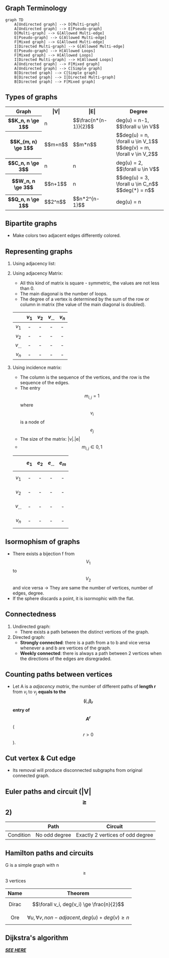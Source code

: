 ## Graph Terminology
```mermaid
graph TD
    A[Undirected graph] --> D[Multi-graph]
    A[Undirected graph] --> E[Pseudo-graph]
    D[Multi-graph] --> G[Allowed Multi-edge]
    E[Pseudo-graph] --> G[Allowed Multi-edge]
    F[Mixed graph] --> G[Allowed Multi-edge]
    I[Directed Multi-graph] --> G[Allowed Multi-edge]
    E[Pseudo-graph] --> H[Allowed Loops]
    F[Mixed graph] --> H[Allowed Loops]
    I[Directed Multi-graph] --> H[Allowed Loops]
    A[Undirected graph] --> F[Mixed graph]
    A[Undirected graph] --> C[Simple graph]
    B[Directed graph] --> C[Simple graph]
    B[Directed graph] --> I[Directed Multi-graph]
    B[Directed graph] --> F[Mixed graph]
```
## Types of graphs

<table>
    <tr>
        <th>Graph</th>
        <th>|V|</th>
        <th>|E|</th>
        <th>Degree</th>
    </tr>
    <tr>
        <th>$$K_n, n \ge 1$$</th>
        <td>n</td>
        <td>$$\frac{n*(n-1)}{2}$$</td>
        <td>deg(u) = n-1, $$\forall u \in V$$</td>
    </tr>
    <tr>
        <th>$$K_{m, n} \ge 1$$</th>
        <td>$$m+n$$</td>
        <td>$$m*n$$</td>
        <td>$$deg(u) = n, \forall u \in V_1$$</br>$$deg(v) = m, \forall v \in V_2$$</td>
    </tr>
    <tr>
        <th>$$C_n, n \ge 3$$</th>
        <td>n</td>
        <td>n</td>
        <td>deg(u) = 2, $$\forall u \in V$$</td>
    </tr>
    <tr>
        <th>$$W_n, n \ge 3$$</th>
        <td>$$n+1$$</td>
        <td>n</td>
        <td>$$deg(u) = 3, \forall u \in C_n$$</br>$$deg(*) = n$$</td>
    </tr>
    <tr>
        <th>$$Q_n, n \ge 1$$</th>
        <td>$$2^n$$</td>
        <td>$$n*2^{n-1}$$</td>
        <td>deg(u) = n</td>
    </tr>
</table>

## Bipartite graphs
- Make colors two adjacent edges differently colored.
## Representing graphs
1. Using adjacency list:
2. Using adjacency Matrix:
    - All this kind of matrix is square - symmetric, the values are not less than 0.
    - The main diagonal is the number of loops.
    - The degree of a vertex is determined by the sum of the row or column in matrix (the value of the main diagonal is doubled).

    |     |$v_1$|$v_2$|$v_{...}$|$v_n$|
    |:---:|:---:|:---:|:---:|:---:|
    |$v_1$|-|-|-|-|
    |$v_2$|-|-|-|-|
    |$v_{...}$|-|-|-|-|
    |$v_n$|-|-|-|-|

3. Using incidence matrix:
    - The column is the sequence of the vertices, and the row is the sequence of the edges.
    - The entry $$m_{i,j} = 1$$ where $$v_i$$ is a node of $$e_j$$
    - The size of the matrix: |v|.|e|
    - $$m_{i,j} \in {0,1}$$

    |       |$$e_1$$|$$e_2$$|$$e_{...}$$|$$e_m$$|
    |:-----:|:-----:|:-----:|:---------:|:-----:|
    |$$v_1$$| - | - | - | - |
    |$$v_2$$| - | - | - | - |
    |$$v_{...}$$| - | - | - | - |
    |$$v_n$$| - | - | - | - |

## Isormophism of graphs
- There exists a bijection f from $$V_1$$ to $$V_2$$ and vice versa -> They are same the number of vertices, number of edges, degree.
- If the sphere discards a point, it is isormophic with the flat.
## Connectedness
1. Undirected graph:
    - There exists a path between the distinct vertices of the graph.
2. Directed graph:
    - **Strongly connected**: there is a path from a to b and vice versa whenever a and b are vertices of the graph.
    - **Weekly connected**: there is always a path between 2 vertices when the directions of the edges are disregraded.
## Counting paths between vertices
- Let A is a *adjacency matrix*, the number of different paths of **length r** from $v_i$ to $v_j$ **equals to the $$(i, j)_r$$ entry of $$A^{r}$$** ($$r \gt 0$$).
## Cut vertex & Cut edge
- Its removal will produce disconnected subgraphs from original connected graph.
## Euler paths and circuit (|V| $$\ge$$ 2)

|     | Path | Circuit |
|-----|:---:|:---:|
|Condition| No odd degree | Exactly 2 vertices of odd degree |

## Hamilton paths and circuits
G is a simple graph with n $$\ge$$ 3 vertices

|**Name**| **Theorem**  |
|:-----:|-----------------------------------------
|Dirac  |$$\forall v_i, deg(v_i) \ge \frac{n}{2}$$|
|Ore|$$\forall u, \forall v, non-adjacent, deg(u) + deg(v) \ge n$$|

## Dijkstra's algorithm

***[SEE HERE](ch07-graph.md)***
